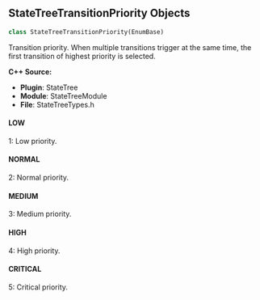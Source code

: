 ## StateTreeTransitionPriority Objects

```python
class StateTreeTransitionPriority(EnumBase)
```

Transition priority. When multiple transitions trigger at the same time, the first transition of highest priority is selected.

**C++ Source:**

- **Plugin**: StateTree
- **Module**: StateTreeModule
- **File**: StateTreeTypes.h

<a id="unreal.StateTreeTransitionPriority.LOW"></a>

#### LOW

1: Low priority.

<a id="unreal.StateTreeTransitionPriority.NORMAL"></a>

#### NORMAL

2: Normal priority.

<a id="unreal.StateTreeTransitionPriority.MEDIUM"></a>

#### MEDIUM

3: Medium priority.

<a id="unreal.StateTreeTransitionPriority.HIGH"></a>

#### HIGH

4: High priority.

<a id="unreal.StateTreeTransitionPriority.CRITICAL"></a>

#### CRITICAL

5: Critical priority.

<a id="unreal.StateTreeDataSourceType"></a>